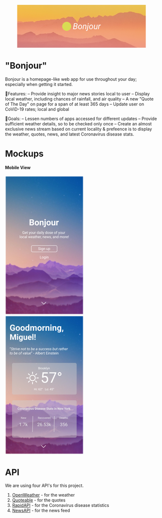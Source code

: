 <figure>
  <img src="./assets/bonjour-cover.png" />
</figure>

# "Bonjour"
Bonjour is a homepage-like web app for use throughout your day; especially when getting it started.

🔸Features:
  – Provide insight to major news stories local to user
  – Display local weather, including chances of rainfall, and air quality
  – A new "Quote of The Day" on page for a span of at least 365 days
  – Update user on CoViD-19 rates; local and global

🔸Goals:
  – Lessen numbers of apps accessed for different updates
  – Provide sufficient weather details, so to be checked only once
  – Create an almost exclusive news stream based on current locality & prefeence
  is to display the weather, quotes, news, and latest Coronavirus disease stats.

# Mockups
<h4>Mobile View</h4>
<p float="left">
  <img src="./assets/mockups/mobile/signed-out.png" />
  <img src="./assets/mockups/mobile/signed-in.png" />
</p>

# API
We are using four API's for this project.
1. [OpenWeather](https://openweather.org/) - for the weather
2. [Quoteable](https://github.com/lukePeavey/quotable) - for the quotes
3. [RapidAPI](https://rapidapi.com/Gramzivi/api/covid-19-data/) - for the Coronavirus disease statistics
4. [NewsAPI](https://newsapi.org/) - for the news feed
